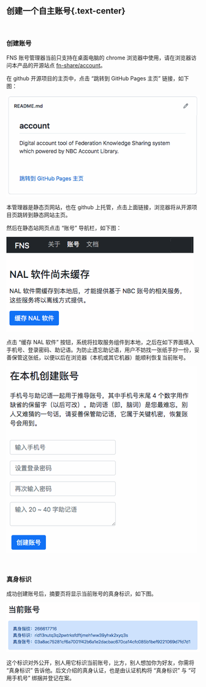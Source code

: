 创建一个自主账号{.text-center}
----------------

&nbsp;

### 创建账号

FNS 账号管理器当前只支持在桌面电脑的 chrome 浏览器中使用，请在浏览器访问本产品的开源站点 [fn-share/account](https://github.com/fn-share/account)。

在 github 开源项目的主页中，点击 “跳转到 GitHub Pages 主页” 链接，如下图：

![README.md](res/github_repo.gif)

本管理器是静态页网站，也在 github 上托管，点击上面链接，浏览器将从开源项目页跳转到静态网站主页。

然后在静态站网页点击 “账号” 导航栏，如下图：

![缓存 NAL](res/cache_nal.gif)

点击 “缓存 NAL 软件” 按钮，系统将拉取服务组件到本地，之后在如下界面填入手机号、登录密码、助记语。为防止遗忘助记语，用户不妨找一张纸手抄一份，妥善保管这张纸，以便以后在浏览器（本机或其它机器）能顺利恢复当前账号。

![创建账号](res/create_acc.gif)

&nbsp;

### 真身标识

成功创建账号后，摘要页将显示当前账号的真身标识，如下图。

![真身标识](res/rid.gif)

这个标识对外公开，别人用它标识当前账号，比方，别人想加你为好友，你需将 “真身标识” 告诉他。后文介绍的真身认证，也是由认证机构将 “真身标识” 与 “可用手机号” 绑捆并登记在案。
